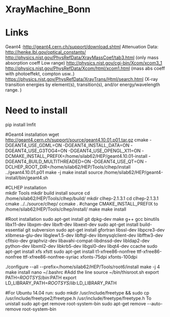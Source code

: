 # XrayMachine_Bonn
# Links
Geant4 :http://geant4.cern.ch/support/download.shtml
Attenuation Data: http://henke.lbl.gov/optical_constants/
http://physics.nist.gov/PhysRefData/XrayMassCoef/tab3.html (only mass absorption coeff Low range)
http://physics.nist.gov/cgi-bin/Xcom/xcom3_1
http://physics.nist.gov/PhysRefData/Xcom/html/xcom1.html  (mass abs coeff  with photoeffekt, compton usw..)	
https://physics.nist.gov/PhysRefData/XrayTrans/Html/search.html			 (X-ray transition energies by element(s), transition(s), and/or energy/wavelength range. )  
# Need to install 
pip install lmfit

#Geant4 installation
wget http://geant4.cern.ch/support/source/geant4.10.01.p01.tar.gz
cmake -DGEANT4_USE_GDML=ON -DGEANT4_INSTALL_DATA=ON -DGEANT4_USE_G3TOG4=ON -DGEANT4_USE_OPENGL_X11=ON -DCMAKE_INSTALL_PREFIX=/home/silab62/HEP/geant4.10.01-install -DGEANT4_BUILD_MULTITHREADED=ON -DGEANT4_USE_QT=ON -DCLHEP_ROOT_DIR=/home/silab62/HEP/Tools/clhep/install ../geant4.10.01.p01
make -j
make install
source /home/silab62/HEP/geant4-install/bin/geant4.sh


#CLHEP installation  
mkdir Tools 
mkdir build install source
cd /home/silab62/HEP/Tools/clhep/build/
mkdir clhep-2.1.3.1
cd clhep-2.1.3.1
cmake ../../source/clhep/
ccmake .
#change CMAKE_INSTALL_PREFIX to /home/silab62/HEP/Tools/clhep/install/
make 
make install

#Root installation 
sudo apt-get install git dpkg-dev make g++ gcc binutils libx11-dev libxpm-dev libxft-dev libxext-dev
sudo apt-get install build-essential git subversion
sudo apt-get install gfortran libssl-dev libpcre3-dev xlibmesa-glu-dev libglew1.5-dev libftgl-dev libmysqlclient-dev libfftw3-dev cfitsio-dev graphviz-dev libavahi-compat-libdnssd-dev libldap2-dev python-dev libxml2-dev libkrb5-dev libgsl0-dev libqt4-dev ccache
sudo apt-get install xfs xfstt
sudo apt-get install t1-xfree86-nonfree ttf-xfree86-nonfree ttf-xfree86-nonfree-syriac xfonts-75dpi xfonts-100dpi


./configure --all --prefix=/home/silab62/HEP/Tools/root6/install
make -j 4
make install
nano ~/.bashrc
#Add the line
source ~/bin/thisroot.sh
export PATH=$ROOTSYS/bin:$PATH
export LD_LIBRARY_PATH=$ROOTSYS/lib:$LD_LIBRARY_PATH

#For Ubuntu 14.04 run: sudo mkdir /usr/include/freetype && sudo cp /usr/include/freetype2/freetype.h /usr/include/freetype/freetype.h
To unistall 
sudo apt-get remove root-system-bin
sudo apt-get remove --auto-remove root-system-bin
